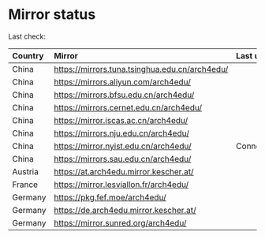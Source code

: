<script src="./time.js"></script>
# Mirror status
Last check: <script type="text/javascript">localize(1737818406.8414524);</script>

|Country|Mirror|Last update|
|:------|:-----|:----------|
|China|https://mirrors.tuna.tsinghua.edu.cn/arch4edu/|<script type="text/javascript">localize(1737787106);</script>|
|China|https://mirrors.aliyun.com/arch4edu/|<script type="text/javascript">localize(1737787106);</script>|
|China|https://mirrors.bfsu.edu.cn/arch4edu/|<script type="text/javascript">localize(1737787106);</script>|
|China|https://mirrors.cernet.edu.cn/arch4edu/|<script type="text/javascript">localize(1737787106);</script>|
|China|https://mirror.iscas.ac.cn/arch4edu/|<script type="text/javascript">localize(1737744074);</script>|
|China|https://mirrors.nju.edu.cn/arch4edu/|<script type="text/javascript">localize(1737700797);</script>|
|China|https://mirror.nyist.edu.cn/arch4edu/|ConnectionError|
|China|https://mirrors.sau.edu.cn/arch4edu/|<script type="text/javascript">localize(1731653531);</script>|
|Austria|https://at.arch4edu.mirror.kescher.at/|<script type="text/javascript">localize(1737787106);</script>|
|France|https://mirror.lesviallon.fr/arch4edu/|<script type="text/javascript">localize(1737744074);</script>|
|Germany|https://pkg.fef.moe/arch4edu/|<script type="text/javascript">localize(1737787106);</script>|
|Germany|https://de.arch4edu.mirror.kescher.at/|<script type="text/javascript">localize(1737787106);</script>|
|Germany|https://mirror.sunred.org/arch4edu/|<script type="text/javascript">localize(1737787106);</script>|

<script src="./tablefilter/tablefilter.js"></script>
<script src="./table.js"></script>
